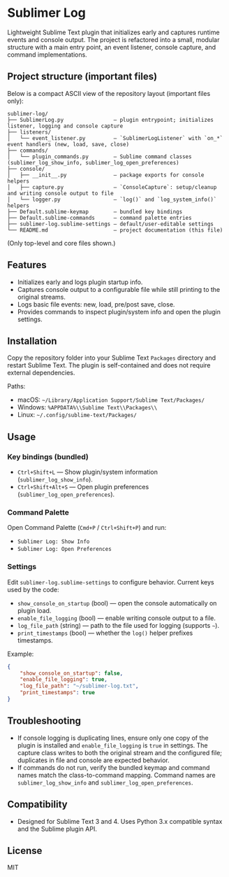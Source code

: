 # Sublimer Log

Lightweight Sublime Text plugin that initializes early and captures runtime events and console output. The project is refactored into a small, modular structure with a main entry point, an event listener, console capture, and command implementations.

## Project structure (important files)

Below is a compact ASCII view of the repository layout (important files only):

```
sublimer-log/
├── SublimerLog.py                — plugin entrypoint; initializes listener, logging and console capture
├── listeners/
│   └── event_listener.py         — `SublimerLogListener` with `on_*` event handlers (new, load, save, close)
├── commands/
│   └── plugin_commands.py        — Sublime command classes (sublimer_log_show_info, sublimer_log_open_preferences)
├── console/
│   ├── __init__.py               — package exports for console helpers
│   ├── capture.py                — `ConsoleCapture`: setup/cleanup and writing console output to file
│   └── logger.py                 — `log()` and `log_system_info()` helpers
├── Default.sublime-keymap        — bundled key bindings
├── Default.sublime-commands      — command palette entries
├── sublimer-log.sublime-settings — default/user-editable settings
└── README.md                     — project documentation (this file)
```

(Only top-level and core files shown.)

## Features

- Initializes early and logs plugin startup info.
- Captures console output to a configurable file while still printing to the original streams.
- Logs basic file events: new, load, pre/post save, close.
- Provides commands to inspect plugin/system info and open the plugin settings.

## Installation

Copy the repository folder into your Sublime Text `Packages` directory and restart Sublime Text. The plugin is self-contained and does not require external dependencies.

Paths:
- macOS: `~/Library/Application Support/Sublime Text/Packages/`
- Windows: `%APPDATA%\\Sublime Text\\Packages\\`
- Linux: `~/.config/sublime-text/Packages/`

## Usage

### Key bindings (bundled)

- `Ctrl+Shift+L` — Show plugin/system information (`sublimer_log_show_info`).
- `Ctrl+Shift+Alt+S` — Open plugin preferences (`sublimer_log_open_preferences`).

### Command Palette

Open Command Palette (`Cmd+P` / `Ctrl+Shift+P`) and run:

- `Sublimer Log: Show Info`
- `Sublimer Log: Open Preferences`

### Settings

Edit `sublimer-log.sublime-settings` to configure behavior. Current keys used by the code:

- `show_console_on_startup` (bool) — open the console automatically on plugin load.
- `enable_file_logging` (bool) — enable writing console output to a file.
- `log_file_path` (string) — path to the file used for logging (supports `~`).
- `print_timestamps` (bool) — whether the `log()` helper prefixes timestamps.

Example:

```json
{
    "show_console_on_startup": false,
    "enable_file_logging": true,
    "log_file_path": "~/sublimer-log.txt",
    "print_timestamps": true
}
```

## Troubleshooting

- If console logging is duplicating lines, ensure only one copy of the plugin is installed and `enable_file_logging` is `true` in settings. The capture class writes to both the original stream and the configured file; duplicates in file and console are expected behavior.
- If commands do not run, verify the bundled keymap and command names match the class-to-command mapping. Command names are `sublimer_log_show_info` and `sublimer_log_open_preferences`.

## Compatibility

- Designed for Sublime Text 3 and 4. Uses Python 3.x compatible syntax and the Sublime plugin API.

## License

MIT
